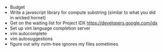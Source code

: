 - Budget
- Write a javascript library for compute substring (similar to what you did in wicked hornet)
- Get on the waiting list for Project IDX https://developers.google.com/idx
- Set up vim language completion server
- vim autocomplete
- vim autosuggestions
- figure out why nvim-tree ignores my files sometimes

